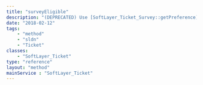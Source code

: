 ```yaml
---
title: "surveyEligible"
description: "(DEPRECATED) Use [SoftLayer_Ticket_Survey::getPreference](reference/datatypes/$1/#$2) method. "
date: "2018-02-12"
tags:
    - "method"
    - "sldn"
    - "Ticket"
classes:
    - "SoftLayer_Ticket"
type: "reference"
layout: "method"
mainService : "SoftLayer_Ticket"
---
```

